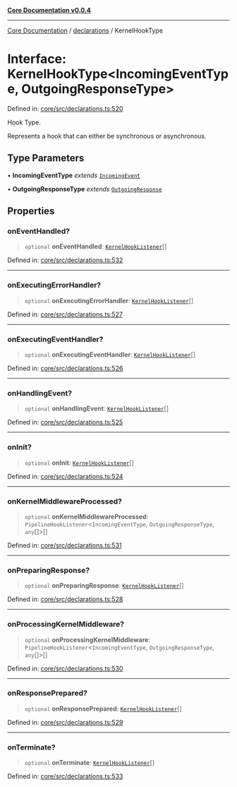 [**Core Documentation v0.0.4**](../../README.md)

***

[Core Documentation](../../modules.md) / [declarations](../README.md) / KernelHookType

# Interface: KernelHookType\<IncomingEventType, OutgoingResponseType\>

Defined in: [core/src/declarations.ts:520](https://github.com/stonemjs/core/blob/2adc2da4c7e3b5a9f593c198ba7e8ad639651777/src/declarations.ts#L520)

Hook Type.

Represents a hook that can either be synchronous or asynchronous.

## Type Parameters

• **IncomingEventType** *extends* [`IncomingEvent`](../../events/IncomingEvent/classes/IncomingEvent.md)

• **OutgoingResponseType** *extends* [`OutgoingResponse`](../../events/OutgoingResponse/classes/OutgoingResponse.md)

## Properties

### onEventHandled?

> `optional` **onEventHandled**: [`KernelHookListener`](../type-aliases/KernelHookListener.md)[]

Defined in: [core/src/declarations.ts:532](https://github.com/stonemjs/core/blob/2adc2da4c7e3b5a9f593c198ba7e8ad639651777/src/declarations.ts#L532)

***

### onExecutingErrorHandler?

> `optional` **onExecutingErrorHandler**: [`KernelHookListener`](../type-aliases/KernelHookListener.md)[]

Defined in: [core/src/declarations.ts:527](https://github.com/stonemjs/core/blob/2adc2da4c7e3b5a9f593c198ba7e8ad639651777/src/declarations.ts#L527)

***

### onExecutingEventHandler?

> `optional` **onExecutingEventHandler**: [`KernelHookListener`](../type-aliases/KernelHookListener.md)[]

Defined in: [core/src/declarations.ts:526](https://github.com/stonemjs/core/blob/2adc2da4c7e3b5a9f593c198ba7e8ad639651777/src/declarations.ts#L526)

***

### onHandlingEvent?

> `optional` **onHandlingEvent**: [`KernelHookListener`](../type-aliases/KernelHookListener.md)[]

Defined in: [core/src/declarations.ts:525](https://github.com/stonemjs/core/blob/2adc2da4c7e3b5a9f593c198ba7e8ad639651777/src/declarations.ts#L525)

***

### onInit?

> `optional` **onInit**: [`KernelHookListener`](../type-aliases/KernelHookListener.md)[]

Defined in: [core/src/declarations.ts:524](https://github.com/stonemjs/core/blob/2adc2da4c7e3b5a9f593c198ba7e8ad639651777/src/declarations.ts#L524)

***

### onKernelMiddlewareProcessed?

> `optional` **onKernelMiddlewareProcessed**: `PipelineHookListener`\<`IncomingEventType`, `OutgoingResponseType`, `any`[]\>[]

Defined in: [core/src/declarations.ts:531](https://github.com/stonemjs/core/blob/2adc2da4c7e3b5a9f593c198ba7e8ad639651777/src/declarations.ts#L531)

***

### onPreparingResponse?

> `optional` **onPreparingResponse**: [`KernelHookListener`](../type-aliases/KernelHookListener.md)[]

Defined in: [core/src/declarations.ts:528](https://github.com/stonemjs/core/blob/2adc2da4c7e3b5a9f593c198ba7e8ad639651777/src/declarations.ts#L528)

***

### onProcessingKernelMiddleware?

> `optional` **onProcessingKernelMiddleware**: `PipelineHookListener`\<`IncomingEventType`, `OutgoingResponseType`, `any`[]\>[]

Defined in: [core/src/declarations.ts:530](https://github.com/stonemjs/core/blob/2adc2da4c7e3b5a9f593c198ba7e8ad639651777/src/declarations.ts#L530)

***

### onResponsePrepared?

> `optional` **onResponsePrepared**: [`KernelHookListener`](../type-aliases/KernelHookListener.md)[]

Defined in: [core/src/declarations.ts:529](https://github.com/stonemjs/core/blob/2adc2da4c7e3b5a9f593c198ba7e8ad639651777/src/declarations.ts#L529)

***

### onTerminate?

> `optional` **onTerminate**: [`KernelHookListener`](../type-aliases/KernelHookListener.md)[]

Defined in: [core/src/declarations.ts:533](https://github.com/stonemjs/core/blob/2adc2da4c7e3b5a9f593c198ba7e8ad639651777/src/declarations.ts#L533)

